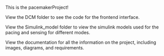This is the pacemakerProject! 

View the DCM folder to see the code for the frontend interface.

View the Simulink_model folder to view the simulink models used for the pacing and sensing for different modes.

View the documentation for all the information on the project, including images, diagrams, and requirements.
